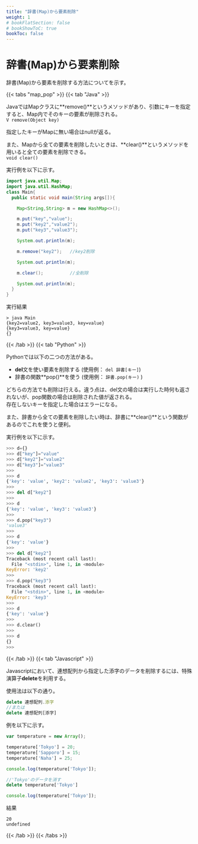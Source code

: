 ```yaml
---
title: "辞書(Map)から要素削除"
weight: 1
# bookFlatSection: false
# bookShowToC: true
bookToc: false
---
```


# 辞書(Map)から要素削除

辞書(Map)から要素を削除する方法についてを示す。

{{< tabs "map_pop" >}}
{{< tab "Java" >}}

JavaではMapクラスに**remove()**というメソッドがあり、引数にキーを指定すると、Map内でそのキーの要素が削除される。  
`V remove(Object key)`   

指定したキーがMapに無い場合はnullが返る。  

また、Mapから全ての要素を削除したいときは、**clear()**というメソッドを用いると全ての要素を削除できる。  
`void clear()`


実行例を以下に示す。  

```java
import java.util.Map;
import java.util.HashMap;
class Main{
  public static void main(String args[]){

    Map<String,String> m = new HashMap<>();

    m.put("key","value");
    m.put("key2","value2");
    m.put("key3","value3");

    System.out.println(m);

    m.remove("key2");   //key2削除

    System.out.println(m);

    m.clear();          //全削除

    System.out.println(m);
  }
}
```

実行結果
```
> java Main
{key2=value2, key3=value3, key=value}
{key3=value3, key=value}
{}
```

{{< /tab >}}
{{< tab "Python" >}}

Pythonでは以下の二つの方法がある。  

- **del**文を使い要素を削除する (使用例： `del 辞書[キー]`)
- 辞書の関数**pop()**を使う (使用例： `辞書.pop(キー)` )

どちらの方法でも削除は行える。違う点は、del文の場合は実行した時何も返されないが、pop関数の場合は削除された値が返される。  
存在しないキーを指定した場合はエラーになる。    

また、辞書から全ての要素を削除したい時は、辞書に**clear()**という関数があるのでこれを使うと便利。  

実行例を以下に示す。  

```python
>>> d={}
>>> d["key"]="value"
>>> d["key2"]="value2"
>>> d["key3"]="value3"
>>> 
>>> d
{'key': 'value', 'key2': 'value2', 'key3': 'value3'}
>>> 
>>> del d["key2"]
>>> 
>>> d
{'key': 'value', 'key3': 'value3'}
>>> 
>>> d.pop("key3")
'value3'
>>> 
>>> d
{'key': 'value'}
>>> 
>>> del d["key2"]
Traceback (most recent call last):
  File "<stdin>", line 1, in <module>
KeyError: 'key2'
>>> 
>>> d.pop("key3")
Traceback (most recent call last):
  File "<stdin>", line 1, in <module>
KeyError: 'key3'
>>> 
>>> d
{'key': 'value'}
>>> 
>>> d.clear()
>>> 
>>> d
{}
>>> 
```

{{< /tab >}}
{{< tab "Javascript" >}}

Javascriptにおいて、連想配列から指定した添字のデータを削除するには、特殊演算子**delete**を利用する。

使用法は以下の通り。

```javascript
delete 連想配列.添字
//または
delete 連想配列[添字]
```

例を以下に示す。

```javascript
var temperature = new Array();

temperature['Tokyo'] = 20;
temperature['Sapporo'] = 15;
temperature['Naha'] = 25;

console.log(temperature['Tokyo']);

//'Tokyo'のデータを消す
delete temperature['Tokyo']

console.log(temperature['Tokyo']);
```

結果

```
20
undefined
```

{{< /tab >}}
{{< /tabs >}}



